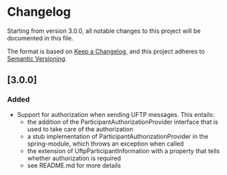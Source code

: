# Changelog

Starting from version 3.0.0, all notable changes to this project will be documented in this file.

The format is based on [Keep a Changelog](https://keepachangelog.com/en/1.1.0/),
and this project adheres to [Semantic Versioning](https://semver.org/spec/v2.0.0.html).

## [3.0.0]

### Added

- Support for authorization when sending UFTP messages. This entails:  
  - the addition of the ParticipantAuthorizationProvider interface that is used to take care of the authorization
  - a stub implementation of ParticipantAuthorizationProvider in the spring-module, which throws an exception when called
  - the extension of UftpParticipantInformation with a property that tells whether authorization is required
  - see README.md for more details


